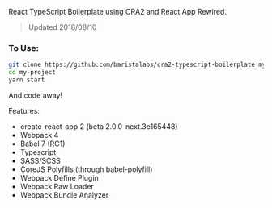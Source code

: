 React TypeScript Boilerplate using CRA2 and React App Rewired.

> Updated 2018/08/10

### To Use:

``` bash
git clone https://github.com/baristalabs/cra2-typescript-boilerplate my-project
cd my-project
yarn start
```

And code away!

Features:

* create-react-app 2 (beta 2.0.0-next.3e165448)
* Webpack 4
* Babel 7 (RC1)
* Typescript
* SASS/SCSS
* CoreJS Polyfills (through babel-polyfill)
* Webpack Define Plugin
* Webpack Raw Loader
* Webpack Bundle Analyzer


